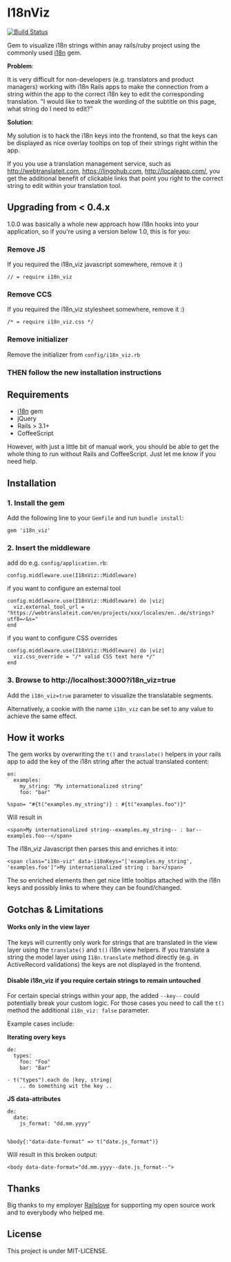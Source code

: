 # I18nViz

[![Build Status](https://secure.travis-ci.org/railslove/i18n_viz.png?branch=master)](http://travis-ci.org/railslove/i18n_viz)

Gem to visualize i18n strings within anay rails/ruby project using the commonly used [i18n](https://github.com/svenfuchs/i18n) gem.

**Problem**:

It is very difficult for non-developers (e.g. translators and product managers) working with i18n Rails apps to make the connection from a string within the app to the correct i18n key to edit the corresponding translation.  "I would like to tweak the wording of the subtitle on this page, what string do I need to edit?"

**Solution**:

My solution is to hack the i18n keys into the frontend, so that the keys can be displayed as nice overlay tooltips on top of their strings right within the app.

If you you use a translation management service, such as http://webtranslateit.com, https://lingohub.com, http://localeapp.com/, you get the additional benefit of clickable links that point you right to the correct string to edit within your translation tool.


## Upgrading from < 0.4.x

1.0.0 was basically a whole new approach how i18n hooks into your application,
so if you're using a version below 1.0, this is for you:

### Remove JS
If you required the i18n_viz javascript somewhere, remove it :)
```
// = require i18n_viz
```

### Remove CCS
If you required the i18n_viz stylesheet somewhere, remove it :)
```
/* = require i18n_viz.css */
```

### Remove initializer

Remove the initializer from `config/i18n_viz.rb`

### THEN follow the new installation instructions


## Requirements

* [i18n](https://github.com/svenfuchs/i18n) gem
* jQuery
* Rails > 3.1+
* CoffeeScript

However, with just a little bit of manual work, you should be able to get the whole thing to run without Rails and CoffeeScript.  Just let me know if you need help.

## Installation

### 1. Install the gem

Add the following line to your `Gemfile` and run `bundle install`:

    gem 'i18n_viz'

### 2. Insert the middleware

add do e.g. `config/application.rb`:

    config.middleware.use(I18nViz::Middleware)

if you want to configure an external tool

    config.middleware.use(I18nViz::Middleware) do |viz|
      viz.external_tool_url = "https://webtranslateit.com/en/projects/xxx/locales/en..de/strings?utf8=✓&s="
    end

if you want to configure CSS overrides

    config.middleware.use(I18nViz::Middleware) do |viz|
      viz.css_override = "/* valid CSS text here */"
    end


### 3. Browse to http://localhost:3000?i18n_viz=true

Add the `i18n_viz=true` parameter to visualize the translatable segments.

Alternatively, a cookie with the name `i18n_viz` can be set to any value to achieve the same effect.


## How it works

The gem works by overwriting the `t()` and `translate()` helpers in your rails app to add the key of the i18n string after the actual translated content:

    en:
      examples:
        my_string: "My internationalized string"
        foo: "bar"

    %span= "#{t("examples.my_string")} : #{t("examples.foo")}"

Will result in

    <span>My internationalized string--examples.my_string-- : bar--examples.foo--</span>

The i18n_viz Javascript then parses this and enriches it into:

    <span class="i18n-viz" data-i18nKeys="['examples.my_string', 'examples.foo']">My internationalized string : bar</span>

The so enriched elements then get nice little tooltips attached with the i18n keys and possibly links to where they can be found/changed.


## Gotchas & Limitations

#### Works only in the view layer

The keys will currently only work for strings that are translated in the view layer using the `translate()` and `t()` i18n view helpers.  If you translate a string the model layer using `I18n.translate` method directly (e.g. in ActiveRecord validations) the keys are not displayed in the frontend.


#### Disable i18n_viz if you require certain strings to remain untouched

For certain special strings within your app, the added `--key--` could potentially break your custom logic.  For those cases you need to call the `t()` method the additional `i18n_viz: false` parameter.

Example cases include:

**Iterating overy keys**

    de:
      types:
        foo: "Foo"
        bar: "Bar"

    - t("types").each do |key, string|
        .. do something wit the key ..

**JS data-attributes**

    de:
      date:
        js_format: "dd.mm.yyyy"


    %body{:"data-date-format" => t("date.js_format")}

Will result in this broken output:

    <body data-date-format="dd.mm.yyyy--date.js_format--">


## Thanks

Big thanks to my employer [Railslove](http://railslove.com) for supporting my open source work and to everybody who helped me.


## License

This project is under MIT-LICENSE.
